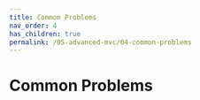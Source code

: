 ```yaml
---
title: Common Problems
nav_order: 4
has_children: true
permalink: /05-advanced-mvc/04-common-problems
---
```

# Common Problems
